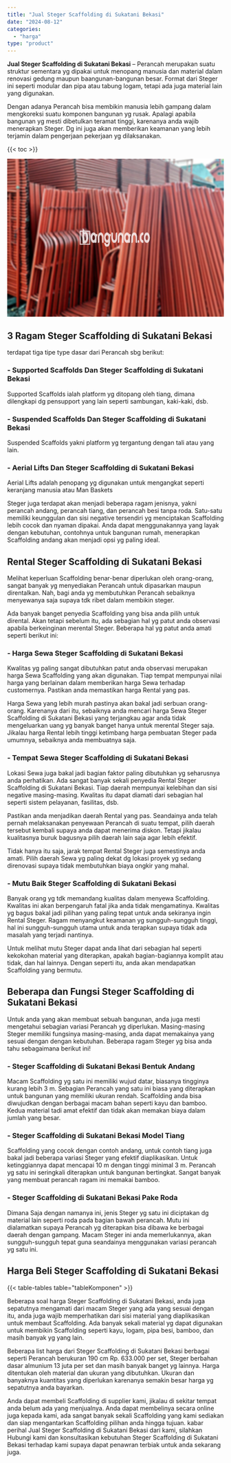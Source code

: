 ```yaml
---
title: "Jual Steger Scaffolding di Sukatani Bekasi"
date: "2024-08-12"
categories: 
  - "harga"
type: "product"
---
```


**Jual Steger Scaffolding di Sukatani Bekasi** – Perancah merupakan suatu struktur sementara yg dipakai untuk menopang manusia dan material dalam renovasi gedung maupun baangunan-bangunan besar. Format dari Steger ini seperti modular dan pipa atau tabung logam, tetapi ada juga material lain yang digunakan.

Dengan adanya Perancah bisa membikin manusia lebih gampang dalam mengkoreksi suatu komponen bangunan yg rusak. Apalagi apabila bangunan yg mesti dibetulkan teramat tinggi, karenanya anda wajib menerapkan Steger. Dg ini juga akan memberikan keamanan yang lebih terjamin dalam pengerjaan pekerjaan yg dilaksanakan.

{{< toc >}}

![Jual Steger Scaffolding di Sukatani Bekasi](/images/sewa-scaffolding-steger-04.png)

## 3 Ragam Steger Scaffolding di Sukatani Bekasi

terdapat tiga tipe type dasar dari Perancah sbg berikut:

### \- Supported Scaffolds Dan Steger Scaffolding di Sukatani Bekasi

Supported Scaffolds ialah platform yg ditopang oleh tiang, dimana dilengkapi dg pensupport yang lain seperti sambungan, kaki-kaki, dsb.

### \- Suspended Scaffolds Dan Steger Scaffolding di Sukatani Bekasi

Suspended Scaffolds yakni platform yg tergantung dengan tali atau yang lain.

### \- Aerial Lifts Dan Steger Scaffolding di Sukatani Bekasi

Aerial Lifts adalah penopang yg digunakan untuk mengangkat seperti keranjang manusia atau Man Baskets

Steger juga terdapat akan menjadi beberapa ragam jenisnya, yakni perancah andang, perancah tiang, dan perancah besi tanpa roda. Satu-satu memiliki keunggulan dan sisi negative tersendiri yg menciptakan Scaffolding lebih cocok dan nyaman dipakai. Anda dapat menggunakannya yang layak dengan kebutuhan, contohnya untuk bangunan rumah, menerapkan Scaffolding andang akan menjadi opsi yg paling ideal.

## Rental Steger Scaffolding di Sukatani Bekasi

Melihat keperluan Scaffolding benar-benar diperlukan oleh orang-orang, sangat banyak yg menyediakan Perancah untuk dipasarkan maupun direntalkan. Nah, bagi anda yg membutuhkan Perancah sebaiknya menyewanya saja supaya tdk ribet dalam membikin steger.

Ada banyak banget penyedia Scaffolding yang bisa anda pilih untuk dirental. Akan tetapi sebelum itu, ada sebagian hal yg patut anda observasi apabila berkeinginan merental Steger. Beberapa hal yg patut anda amati seperti berikut ini:

### \- Harga Sewa Steger Scaffolding di Sukatani Bekasi

Kwalitas yg paling sangat dibutuhkan patut anda observasi merupakan harga Sewa Scaffolding yang akan digunakan. Tiap tempat mempunyai nilai harga yang berlainan dalam memberikan harga Sewa terhadap customernya. Pastikan anda memastikan harga Rental yang pas.

Harga Sewa yang lebih murah pastinya akan bakal jadi serbuan orang-orang. Karenanya dari itu, sebaiknya anda mencari harga Sewa Steger Scaffolding di Sukatani Bekasi yang terjangkau agar anda tidak mengeluarkan uang yg banyak banget hanya untuk merental Steger saja. Jikalau harga Rental lebih tinggi ketimbang harga pembuatan Steger pada umumnya, sebaiknya anda membuatnya saja.

### \- Tempat Sewa Steger Scaffolding di Sukatani Bekasi

Lokasi Sewa juga bakal jadi bagian faktor paling dibutuhkan yg seharusnya anda perhatikan. Ada sangat banyak sekali penyedia Rental Steger Scaffolding di Sukatani Bekasi. Tiap daerah mempunyai kelebihan dan sisi negative masing-masing. Kwalitas itu dapat diamati dari sebagian hal seperti sistem pelayanan, fasilitas, dsb.

Pastikan anda menjadikan daerah Rental yang pas. Seandainya anda telah pernah melaksanakan penyewaan Perancah di suatu tempat, pilih daerah tersebut kembali supaya anda dapat menerima diskon. Tetapi jikalau kualitasnya buruk bagusnya pilih daerah lain saja agar lebih efektif.

Tidak hanya itu saja, jarak tempat Rental Steger juga semestinya anda amati. Pilih daerah Sewa yg paling dekat dg lokasi proyek yg sedang direnovasi supaya tidak membutuhkan biaya ongkir yang mahal.

### \- Mutu Baik Steger Scaffolding di Sukatani Bekasi

Banyak orang yg tdk memandang kualitas dalam menyewa Scaffolding. Kwalitas ini akan berpengaruh fatal jika anda tidak mengamatinya. Kwalitas yg bagus bakal jadi pilihan yang paling tepat untuk anda sekiranya ingin Rental Steger. Ragam menyangkut keamanan yg sungguh-sungguh tinggi, hal ini sungguh-sungguh utama untuk anda terapkan supaya tidak ada masalah yang terjadi nantinya.

Untuk melihat mutu Steger dapat anda lihat dari sebagian hal seperti kekokohan material yang diterapkan, apakah bagian-bagiannya komplit atau tidak, dan hal lainnya. Dengan seperti itu, anda akan mendapatkan Scaffolding yang bermutu.

## Beberapa dan Fungsi Steger Scaffolding di Sukatani Bekasi

Untuk anda yang akan membuat sebuah bangunan, anda juga mesti mengetahui sebagian variasi Perancah yg diperlukan. Masing-masing Steger memiliki fungsinya masing-masing, anda dapat memakainya yang sesuai dengan dengan kebutuhan. Beberapa ragam Steger yg bisa anda tahu sebagaimana berikut ini!

### \- Steger Scaffolding di Sukatani Bekasi Bentuk Andang

Macam Scaffolding yg satu ini memiliki wujud datar, biasanya tingginya kurang lebih 3 m. Sebagian Perancah yang satu ini biasa yang diterapkan untuk bangunan yang memiliki ukuran rendah. Scaffolding anda bisa diwujudkan dengan berbagai macam bahan seperti kayu dan bamboo. Kedua material tadi amat efektif dan tidak akan memakan biaya dalam jumlah yang besar.

### \- Steger Scaffolding di Sukatani Bekasi Model Tiang

Scaffolding yang cocok dengan contoh andang, untuk contoh tiang juga bakal jadi beberapa variasi Steger yang efektif diaplikasikan. Untuk ketinggiannya dapat mencapai 10 m dengan tinggi minimal 3 m. Perancah yg satu ini seringkali diterapkan untuk bangunan bertingkat. Sangat banyak yang membuat perancah ragam ini memakai bamboo.

### \- Steger Scaffolding di Sukatani Bekasi Pake Roda

Dimana Saja dengan namanya ini, jenis Steger yg satu ini diciptakan dg material lain seperti roda pada bagian bawah perancah. Mutu ini dialamatkan supaya Perancah yg diterapkan bisa dibawa ke berbagai daerah dengan gampang. Macam Steger ini anda memerlukannya, akan sungguh-sungguh tepat guna seandainya menggunakan variasi perancah yg satu ini.

## Harga Beli Steger Scaffolding di Sukatani Bekasi

{{< table-tables table="tableKomponen" >}}

Beberapa soal harga Steger Scaffolding di Sukatani Bekasi, anda juga sepatutnya mengamati dari macam Steger yang ada yang sesuai dengan itu, anda juga wajib memperhatikan dari sisi material yang diaplikasikan untuk membaut Scaffolding. Ada banyak sekali material yg dapat digunakan untuk membikin Scaffolding seperti kayu, logam, pipa besi, bamboo, dan masih banyak yg yang lain.

Beberapa list harga dari Steger Scaffolding di Sukatani Bekasi berbagai seperti Perancah berukuran 190 cm Rp. 633.000 per set, Steger berbahan dasar almunium 13 juta per set dan masih banyak banget yg lainnya. Harga ditentukan oleh material dan ukuran yang dibutuhkan. Ukuran dan banyaknya kuantitas yang diperlukan karenanya semakin besar harga yg sepatutnya anda bayarkan.

Anda dapat membeli Scaffolding di supplier kami, jikalau di sekitar tempat anda belum ada yang menjualnya. Anda dapat membelinya secara online juga kepada kami, ada sangat banyak sekali Scaffolding yang kami sediakan dan siap mengantarkan Scaffolding pilihan anda hingga tujuan. kabar perihal Jual Steger Scaffolding di Sukatani Bekasi dari kami, silahkan Hubungi kami dan konsultasikan kebutuhan Steger Scaffolding di Sukatani Bekasi terhadap kami supaya dapat penawran terbiak untuk anda sekarang juga.
